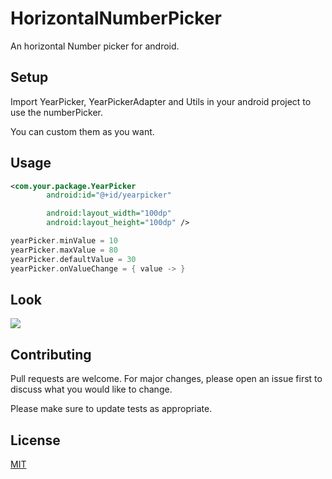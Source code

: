 # HorizontalNumberPicker

An horizontal Number picker for android.

## Setup

Import YearPicker, YearPickerAdapter and Utils in your android project to use the numberPicker.

 You can custom them as you want.

## Usage

```xml
<com.your.package.YearPicker
        android:id="@+id/yearpicker"

        android:layout_width="100dp"
        android:layout_height="100dp" />
```

```kotlin
yearPicker.minValue = 10
yearPicker.maxValue = 80
yearPicker.defaultValue = 30
yearPicker.onValueChange = { value -> }
```

## Look

![](HorizontalNumberPicker.gif)

## Contributing
Pull requests are welcome. For major changes, please open an issue first to discuss what you would like to change.

Please make sure to update tests as appropriate.

## License
[MIT](https://choosealicense.com/licenses/mit/)